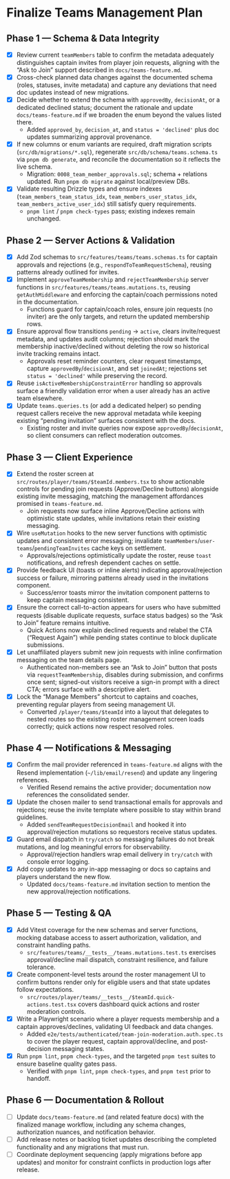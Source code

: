 # Finalize Teams Management Plan

## Phase 1 — Schema & Data Integrity

- [x] Review current `teamMembers` table to confirm the metadata adequately distinguishes captain invites from player join requests, aligning with the “Ask to Join” support described in `docs/teams-feature.md`.
- [x] Cross-check planned data changes against the documented schema (roles, statuses, invite metadata) and capture any deviations that need doc updates instead of new migrations.
- [x] Decide whether to extend the schema with `approvedBy`, `decisionAt`, or a dedicated declined status; document the rationale and update `docs/teams-feature.md` if we broaden the enum beyond the values listed there.
  - Added `approved_by`, `decision_at`, and `status = 'declined'` plus doc updates summarizing approval provenance.
- [x] If new columns or enum variants are required, draft migration scripts (`src/db/migrations/*.sql`), regenerate `src/db/schema/teams.schema.ts` via `pnpm db generate`, and reconcile the documentation so it reflects the live schema.
  - Migration: `0008_team_member_approvals.sql`; schema + relations updated. Run `pnpm db migrate` against local/preview DBs.
- [x] Validate resulting Drizzle types and ensure indexes (`team_members_team_status_idx`, `team_members_user_status_idx`, `team_members_active_user_idx`) still satisfy query requirements.
  - `pnpm lint` / `pnpm check-types` pass; existing indexes remain unchanged.

## Phase 2 — Server Actions & Validation

- [x] Add Zod schemas to `src/features/teams/teams.schemas.ts` for captain approvals and rejections (e.g., `respondToTeamRequestSchema`), reusing patterns already outlined for invites.
- [x] Implement `approveTeamMembership` and `rejectTeamMembership` server functions in `src/features/teams/teams.mutations.ts`, reusing `getAuthMiddleware` and enforcing the captain/coach permissions noted in the documentation.
  - Functions guard for captain/coach roles, ensure join requests (no inviter) are the only targets, and return the updated membership rows.
- [x] Ensure approval flow transitions `pending` → `active`, clears invite/request metadata, and updates audit columns; rejection should mark the membership inactive/declined without deleting the row so historical invite tracking remains intact.
  - Approvals reset reminder counters, clear request timestamps, capture `approvedBy`/`decisionAt`, and set `joinedAt`; rejections set `status = 'declined'` while preserving the record.
- [x] Reuse `isActiveMembershipConstraintError` handling so approvals surface a friendly validation error when a user already has an active team elsewhere.
- [x] Update `teams.queries.ts` (or add a dedicated helper) so pending request callers receive the new approval metadata while keeping existing “pending invitation” surfaces consistent with the docs.
  - Existing roster and invite queries now expose `approvedBy`/`decisionAt`, so client consumers can reflect moderation outcomes.

## Phase 3 — Client Experience

- [x] Extend the roster screen at `src/routes/player/teams/$teamId.members.tsx` to show actionable controls for pending join requests (Approve/Decline buttons) alongside existing invite messaging, matching the management affordances promised in `teams-feature.md`.
  - Join requests now surface inline Approve/Decline actions with optimistic state updates,
    while invitations retain their existing messaging.
- [x] Wire `useMutation` hooks to the new server functions with optimistic updates and consistent error messaging; invalidate `teamMembers`/`user-teams`/`pendingTeamInvites` cache keys on settlement.
  - Approvals/rejections optimistically update the roster, reuse `toast` notifications, and
    refresh dependent caches on settle.
- [x] Provide feedback UI (toasts or inline alerts) indicating approval/rejection success or failure, mirroring patterns already used in the invitations component.
  - Success/error toasts mirror the invitation component patterns to keep captain messaging
    consistent.
- [x] Ensure the correct call-to-action appears for users who have submitted requests (disable duplicate requests, surface status badges) so the “Ask to Join” feature remains intuitive.
  - Quick Actions now explain declined requests and relabel the CTA (“Request Again”) while
    pending states continue to block duplicate submissions.
- [x] Let unaffiliated players submit new join requests with inline confirmation messaging on the
      team details page.
  - Authenticated non-members see an “Ask to Join” button that posts via `requestTeamMembership`,
    disables during submission, and confirms once sent; signed-out visitors receive a sign-in prompt
    with a direct CTA; errors surface with a descriptive alert.
- [x] Lock the “Manage Members” shortcut to captains and coaches, preventing regular players from
      seeing management UI.
  - Converted `/player/teams/$teamId` into a layout that delegates to nested routes so the
    existing roster management screen loads correctly; quick actions now respect resolved roles.

## Phase 4 — Notifications & Messaging

- [x] Confirm the mail provider referenced in `teams-feature.md` aligns with the Resend implementation (`~/lib/email/resend`) and update any lingering references.
  - Verified Resend remains the active provider; documentation now references the consolidated sender.
- [x] Update the chosen mailer to send transactional emails for approvals and rejections; reuse the invite template where possible to stay within brand guidelines.
  - Added `sendTeamRequestDecisionEmail` and hooked it into approval/rejection mutations so requestors receive status updates.
- [x] Guard email dispatch in `try/catch` so messaging failures do not break mutations, and log meaningful errors for observability.
  - Approval/rejection handlers wrap email delivery in `try/catch` with console error logging.
- [x] Add copy updates to any in-app messaging or docs so captains and players understand the new flow.
  - Updated `docs/teams-feature.md` invitation section to mention the new approval/rejection notifications.

## Phase 5 — Testing & QA

- [x] Add Vitest coverage for the new schemas and server functions, mocking database access to assert authorization, validation, and constraint handling paths.
  - `src/features/teams/__tests__/teams.mutations.test.ts` exercises approval/decline mail dispatch, constraint resilience, and failure tolerance.
- [x] Create component-level tests around the roster management UI to confirm buttons render only for eligible users and that state updates follow expectations.
  - `src/routes/player/teams/__tests__/$teamId.quick-actions.test.tsx` covers dashboard quick actions and roster moderation controls.
- [x] Write a Playwright scenario where a player requests membership and a captain approves/declines, validating UI feedback and data changes.
  - Added `e2e/tests/authenticated/team-join-moderation.auth.spec.ts` to cover the
    player request, captain approval/decline, and post-decision messaging states.
- [x] Run `pnpm lint`, `pnpm check-types`, and the targeted `pnpm test` suites to ensure baseline quality gates pass.
  - Verified with `pnpm lint`, `pnpm check-types`, and `pnpm test` prior to handoff.

## Phase 6 — Documentation & Rollout

- [ ] Update `docs/teams-feature.md` (and related feature docs) with the finalized manage workflow, including any schema changes, authorization nuances, and notification behavior.
- [ ] Add release notes or backlog ticket updates describing the completed functionality and any migrations that must run.
- [ ] Coordinate deployment sequencing (apply migrations before app updates) and monitor for constraint conflicts in production logs after release.
